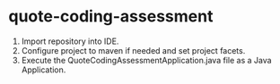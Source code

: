 # quote-coding-assessment
1. Import repository into IDE.
2. Configure project to maven if needed and set project facets.
3. Execute the QuoteCodingAssessmentApplication.java file as a Java Application.

